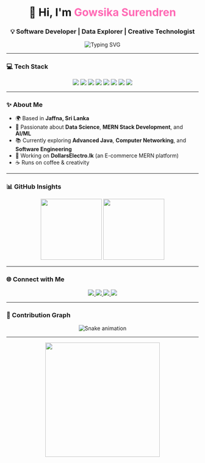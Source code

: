 <!-- Profile README for Gowsika Surendren -->

<h1 align="center">
  🌸 Hi, I'm <span style="color:#ff69b4;">Gowsika Surendren</span>
</h1>
<h3 align="center">
  💡 Software Developer | Data Explorer | Creative Technologist
</h3>

<p align="center">
  <img src="https://readme-typing-svg.herokuapp.com?font=Fira+Code&pause=1000&color=F75C7E&center=true&vCenter=true&width=435&lines=Full-Stack+Developer;AI%2FML+Learner;Open+Source+Contributor;Lifelong+Learner" alt="Typing SVG" />
</p>

---

### 💻 Tech Stack
<p align="center">
  <img src="https://img.shields.io/badge/HTML5-%23E34F26.svg?style=for-the-badge&logo=html5&logoColor=white"/>
  <img src="https://img.shields.io/badge/CSS3-%231572B6.svg?style=for-the-badge&logo=css3&logoColor=white"/>
  <img src="https://img.shields.io/badge/JavaScript-%23F7DF1E.svg?style=for-the-badge&logo=javascript&logoColor=black"/>
  <img src="https://img.shields.io/badge/React-%2361DAFB.svg?style=for-the-badge&logo=react&logoColor=black"/>
  <img src="https://img.shields.io/badge/Node.js-%23339933.svg?style=for-the-badge&logo=node.js&logoColor=white"/>
  <img src="https://img.shields.io/badge/MongoDB-%2347A248.svg?style=for-the-badge&logo=mongodb&logoColor=white"/>
  <img src="https://img.shields.io/badge/Python-%233776AB.svg?style=for-the-badge&logo=python&logoColor=white"/>
  <img src="https://img.shields.io/badge/Java-%23007396.svg?style=for-the-badge&logo=java&logoColor=white"/>
</p>

---

### ✨ About Me
- 🌍 Based in **Jaffna, Sri Lanka**  
- 🎯 Passionate about **Data Science**, **MERN Stack Development**, and **AI/ML**  
- 📚 Currently exploring **Advanced Java**, **Computer Networking**, and **Software Engineering**  
- 🚀 Working on **DollarsElectro.lk** (an E-commerce MERN platform)  
- ☕ Runs on coffee & creativity

---

### 📊 GitHub Insights
<p align="center">
  <img src="https://github-readme-stats.vercel.app/api?username=GowsikaSurendren&show_icons=true&theme=radical" height="160"/>
  <img src="https://github-readme-stats.vercel.app/api/top-langs/?username=GowsikaSurendren&layout=compact&theme=radical" height="160"/>
</p>

---

### 🌐 Connect with Me
<p align="center">
  <a href="mailto:gowsika.surendren@example.com">
    <img src="https://img.shields.io/badge/Gmail-D14836?style=for-the-badge&logo=gmail&logoColor=white"/>
  </a>
  <a href="https://www.linkedin.com/in/gowsika-surendren">
    <img src="https://img.shields.io/badge/LinkedIn-0077B5?style=for-the-badge&logo=linkedin&logoColor=white"/>
  </a>
  <a href="https://github.com/GowsikaSurendren">
    <img src="https://img.shields.io/badge/GitHub-100000?style=for-the-badge&logo=github&logoColor=white"/>
  </a>
  <a href="https://gowsika-portfolio.example.com">
    <img src="https://img.shields.io/badge/Portfolio-%2300C7B7.svg?style=for-the-badge&logo=About.me&logoColor=white"/>
  </a>
</p>

---

### 🐍 Contribution Graph
<p align="center">
  <img src="https://raw.githubusercontent.com/GowsikaSurendren/GowsikaSurendren/output/github-contribution-grid-snake.svg" alt="Snake animation"/>
</p>

---

<p align="center">
  <img src="https://media.giphy.com/media/L1R1tvI9svkIWwpVYr/giphy.gif" width="300"/>
</p>
